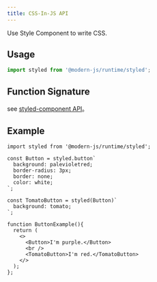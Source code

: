 ```yaml
---
title: CSS-In-JS API
---
```


Use Style Component to write CSS.

## Usage

```ts
import styled from '@modern-js/runtime/styled';
```

## Function Signature

see [styled-component API](https://styled-components.com/docs/api)。

## Example

```tsx
import styled from '@modern-js/runtime/styled';

const Button = styled.button`
  background: palevioletred;
  border-radius: 3px;
  border: none;
  color: white;
`;

const TomatoButton = styled(Button)`
  background: tomato;
`;

function ButtonExample(){
  return (
    <>
      <Button>I'm purple.</Button>
      <br />
      <TomatoButton>I'm red.</TomatoButton>
    </>
  );
};
```
